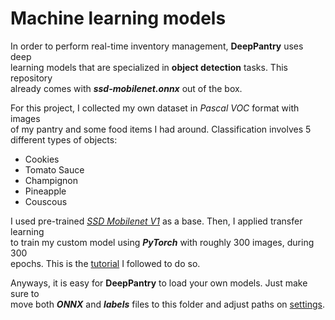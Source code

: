# Machine learning models

In order to perform real-time inventory management, **DeepPantry** uses deep<br>
learning models that are specialized in **object detection** tasks. This repository<br>
already comes with ***ssd-mobilenet.onnx*** out of the box.<br>

For this project, I collected my own dataset in *Pascal VOC* format with images<br>
of my pantry and some food items I had around. Classification involves 5<br>
different types of objects:
- Cookies
- Tomato Sauce
- Champignon
- Pineapple
- Couscous

I used pre-trained *[SSD Mobilenet V1](https://nvidia.box.com/shared/static/djf5w54rjvpqocsiztzaandq1m3avr7c.pth)* as a base. Then, I applied transfer learning<br>
to train my custom model using ***PyTorch*** with roughly 300 images, during 300<br>
epochs. This is the [tutorial](https://github.com/dusty-nv/jetson-inference/blob/master/docs/pytorch-collect-detection.md) I followed to do so.

Anyways, it is easy for **DeepPantry** to load your own models. Just make sure to<br>
move both ***ONNX*** and ***labels*** files to this folder and adjust paths on [settings](../config/CONFIG.md).